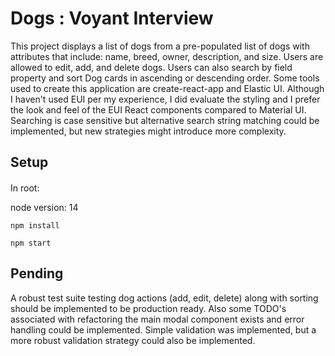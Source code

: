 
# Dogs : Voyant Interview

This project displays a list of dogs from a pre-populated list of dogs with attributes that include: name, breed, owner, description, and size. Users are allowed to edit, add, and delete dogs. Users can also search by field property and sort Dog cards in ascending or descending order. Some tools used to create this application are create-react-app and Elastic UI. Although I haven't used EUI per my experience, I did evaluate the styling and I prefer the look and feel of the EUI React components compared to Material UI. Searching is case sensitive but alternative search string matching could be implemented, but new strategies might introduce more complexity. 

## Setup

#### 

In root:

node version: 14

`npm install`

`npm start`

## Pending

A robust test suite testing dog actions (add, edit, delete) along with sorting should be implemented to be production ready. Also some TODO's associated with refactoring the main modal component exists and error handling could be implemented. Simple validation was implemented, but a more robust validation strategy could also be implemented. 




